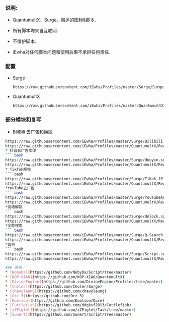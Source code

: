 ### 说明:
- QuantumultX、Surge，搬运的图标&脚本.

- 所有脚本均来自互联网.

- 不维护脚本.

- iEwha对任何脚本问题和使用后果不承担任何责任.

### 配置
* Surge
    ``` bash
    https://raw.githubusercontent.com/iEwha/Profiles/master/Surge/Surge.conf
* QuantumultX
    ``` bash
    https://raw.githubusercontent.com/iEwha/Profiles/master/QuantumultX/QX_iEwha.conf

### 部分模块和复写
* BiliBili 去广告和换区
 ``` bash
https://raw.githubusercontent.com/iEwha/Profiles/master/Surge/Bilibili.sgmodule
https://raw.githubusercontent.com/iEwha/Profiles/master/QuantumultX/Rewrite/bilibili.conf
* 抖音去广告水印
 ``` bash
https://raw.githubusercontent.com/iEwha/Profiles/master/Surge/douyin.sgmodule
https://raw.githubusercontent.com/iEwha/Profiles/master/QuantumultX/Rewrite/douyin.conf
* TikTok解锁
 ``` bash
https://raw.githubusercontent.com/iEwha/Profiles/master/Surge/TiKok-JP.sgmodule
https://raw.githubusercontent.com/iEwha/Profiles/master/QuantumultX/Rewrite/TikTok-JP.conf
*YouTube去广告
 ``` bash
https://raw.githubusercontent.com/iEwha/Profiles/master/Surge/YouTubeAds.sgmodule
https://raw.githubusercontent.com/iEwha/Profiles/master/QuantumultX/Rewrite/YouTubeAds.conf
*高级解锁
 ``` bash
https://raw.githubusercontent.com/iEwha/Profiles/master/Surge/Unlock.sgmodule
https://raw.githubusercontent.com/iEwha/Profiles/master/QuantumultX/Rewrite/UnlockApp.conf
*全能搜索
 ``` bash
https://raw.githubusercontent.com/iEwha/Profiles/master/Surge/Q-Search.sgmodule
https://raw.githubusercontent.com/iEwha/Profiles/master/QuantumultX/Rewrite/Q-Search.conf
*其他
 ``` bash
https://raw.githubusercontent.com/iEwha/Profiles/master/Surge/Script.sgmodule
https://raw.githubusercontent.com/iEwha/Profiles/master/QuantumultX/Rewrite/others.conf

### 感谢：
 * [NobyDa](https://github.com/NobyDa/Script/tree/master) 
 * [KOP-XIAO](https://github.com/KOP-XIAO/QuantumultX)
 * [DivineEngine](https://github.com/DivineEngine/Profiles/tree/master)
 * [Choler](https://github.com/Choler/Surge)
 * [chavyleung](https://github.com/chavyleung)
 * [Orz-3](https://github.com/Orz-3)
 * [Koolson](https://github.com/Koolson/Qure)
 * [Cuttlefish](https://github.com/ddgksf2013/Cuttlefish)
 * [zZPiglet](https://github.com/zZPiglet/Task/tree/master)
 * [Sunert](https://github.com/Sunert/Script/tree/master)
 

